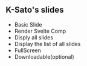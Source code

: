 ## K-Sato's slides

- Basic Slide
- Render Svelte Comp
- Disply all slides
- Display the list of all slides
- FullScreen
- Downloadable(optional)
